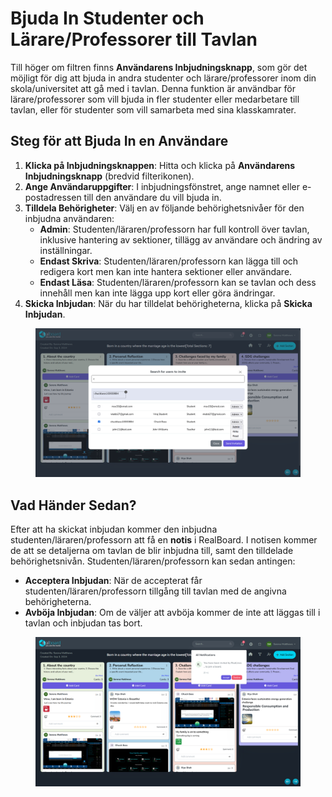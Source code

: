 # Bjuda In Studenter och Lärare/Professorer till Tavlan

Till höger om filtren finns **Användarens Inbjudningsknapp**, som gör det möjligt för dig att bjuda in andra studenter och lärare/professorer inom din skola/universitet att gå med i tavlan. Denna funktion är användbar för lärare/professorer som vill bjuda in fler studenter eller medarbetare till tavlan, eller för studenter som vill samarbeta med sina klasskamrater.

## Steg för att Bjuda In en Användare

1. **Klicka på Inbjudningsknappen**: Hitta och klicka på **Användarens Inbjudningsknapp** (bredvid filterikonen).
2. **Ange Användaruppgifter**: I inbjudningsfönstret, ange namnet eller e-postadressen till den användare du vill bjuda in.
3. **Tilldela Behörigheter**: Välj en av följande behörighetsnivåer för den inbjudna användaren:
   * **Admin**: Studenten/läraren/professorn har full kontroll över tavlan, inklusive hantering av sektioner, tillägg av användare och ändring av inställningar.
   * **Endast Skriva**: Studenten/läraren/professorn kan lägga till och redigera kort men kan inte hantera sektioner eller användare.
   * **Endast Läsa**: Studenten/läraren/professorn kan se tavlan och dess innehåll men kan inte lägga upp kort eller göra ändringar.
4. **Skicka Inbjudan**: När du har tilldelat behörigheterna, klicka på **Skicka Inbjudan**.

<figure><img src="../.gitbook/assets/Screenshot 2024-09-05 105624.png" alt=""><figcaption></figcaption></figure>

## Vad Händer Sedan?

Efter att ha skickat inbjudan kommer den inbjudna studenten/läraren/professorn att få en **notis** i RealBoard. I notisen kommer de att se detaljerna om tavlan de blir inbjudna till, samt den tilldelade behörighetsnivån. Studenten/läraren/professorn kan sedan antingen:

* **Acceptera Inbjudan**: När de accepterat får studenten/läraren/professorn tillgång till tavlan med de angivna behörigheterna.
* **Avböja Inbjudan**: Om de väljer att avböja kommer de inte att läggas till i tavlan och inbjudan tas bort.

<figure><img src="../.gitbook/assets/Screenshot 2024-09-05 105745 (1).png" alt=""><figcaption></figcaption></figure>

